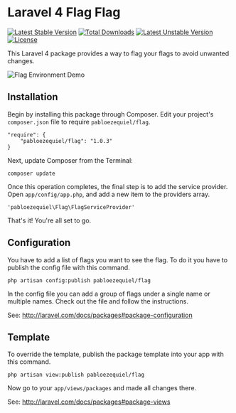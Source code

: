 Laravel 4 Flag Flag
==========================

[![Latest Stable Version](https://poser.pugx.org/pabloezequiel/environment/v/stable.svg)](https://packagist.org/packages/pabloezequiel/environment) [![Total Downloads](https://poser.pugx.org/pabloezequiel/environment/downloads.svg)](https://packagist.org/packages/pabloezequiel/environment) [![Latest Unstable Version](https://poser.pugx.org/pabloezequiel/environment/v/unstable.svg)](https://packagist.org/packages/pabloezequiel/environment) [![License](https://poser.pugx.org/pabloezequiel/environment/license.svg)](https://packagist.org/packages/pabloezequiel/environment)

This Laravel 4 package provides a way to flag your flags to avoid unwanted changes.

![Flag Environment Demo](http://pabloleone.com/resources/environment_flag.png)

## Installation

Begin by installing this package through Composer. Edit your project's `composer.json` file to require `pabloezequiel/flag`.

    "require": {
        "pabloezequiel/flag": "1.0.3"
    }

Next, update Composer from the Terminal:

    composer update

Once this operation completes, the final step is to add the service provider. Open `app/config/app.php`, and add a new item to the providers array.

    'pabloezequiel\Flag\FlagServiceProvider'

That's it! You're all set to go.

## Configuration

You have to add a list of flags you want to see the flag. To do it you have to publish the config file with this command.

    php artisan config:publish pabloezequiel/flag

In the config file you can add a group of flags under a single name or multiple names. Check out the file and follow the instructions.
 
See: http://laravel.com/docs/packages#package-configuration

## Template

To override the template, publish the package template into your app with this command.

    php artisan view:publish pabloezequiel/flag


Now go to your `app/views/packages` and made all changes there.

See: http://laravel.com/docs/packages#package-views
